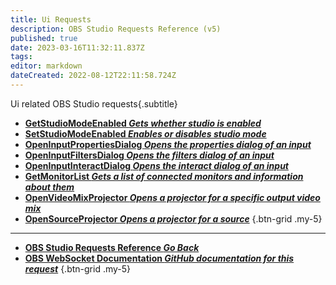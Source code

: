 ```yaml
---
title: Ui Requests
description: OBS Studio Requests Reference (v5)
published: true
date: 2023-03-16T11:32:11.837Z
tags: 
editor: markdown
dateCreated: 2022-08-12T22:11:58.724Z
---
```


Ui related OBS Studio requests{.subtitle}
* [**GetStudioModeEnabled *Gets whether studio is enabled***](/Broadcasters/OBS/Requests/Ui-Requests/GetStudioModeEnabled)
* [**SetStudioModeEnabled *Enables or disables studio mode***](/Broadcasters/OBS/Requests/Ui-Requests/SetStudioModeEnabled)
* [**OpenInputPropertiesDialog *Opens the properties dialog of an input***](/Broadcasters/OBS/Requests/Ui-Requests/OpenInputPropertiesDialog)
* [**OpenInputFiltersDialog *Opens the filters dialog of an input***](/Broadcasters/OBS/Requests/Ui-Requests/OpenInputFiltersDialog)
* [**OpenInputInteractDialog *Opens the interact dialog of an input***](/Broadcasters/OBS/Requests/Ui-Requests/OpenInputInteractDialog)
* [**GetMonitorList *Gets a list of connected monitors and information about them***](/Broadcasters/OBS/Requests/Ui-Requests/GetMonitorList)
* [**OpenVideoMixProjector *Opens a projector for a specific output video mix***](/Broadcasters/OBS/Requests/Ui-Requests/OpenVideoMixProjector)
* [**OpenSourceProjector *Opens a projector for a source***](/Broadcasters/OBS/Requests/Ui-Requests/OpenSourceProjector)
{.btn-grid .my-5}

---

- [<i class="mdi mdi-chevron-left"></i>**OBS Studio Requests Reference *Go Back***](/Broadcasters/OBS/Requests)
- [<i class="mdi mdi-github"></i> **OBS WebSocket Documentation *GitHub documentation for this request***](https://github.com/obsproject/obs-websocket/blob/master/docs/generated/protocol.md#ui-requests)
{.btn-grid .my-5}